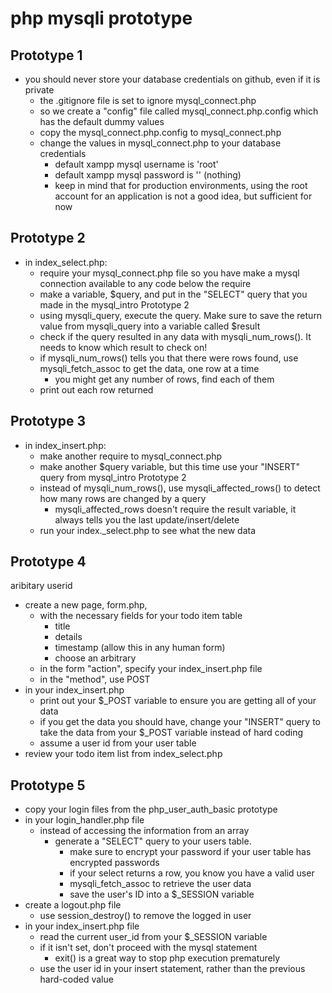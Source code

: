 # php mysqli prototype
## Prototype 1
- you should never store your database credentials on github, even if it is private
	- the .gitignore file is set to ignore mysql_connect.php
	- so we create a "config" file called mysql_connect.php.config which has the default dummy values
	- copy the mysql_connect.php.config to mysql_connect.php
	- change the values in mysql_connect.php to your database credentials
		- default xampp mysql username is 'root'
		- default xampp mysql password is '' (nothing)
		- keep in mind that for production environments, using the root account for an application is not a good idea, but sufficient for now

## Prototype 2
- in index_select.php:
	- require your mysql_connect.php file so you have make a mysql connection available to any code below the require
	- make a variable, $query, and put in the "SELECT" query that you made in the mysql_intro Prototype 2
	- using mysqli_query, execute the query.  Make sure to save the return value from mysqli_query into a variable called $result
	- check if the query resulted in any data with mysqli_num_rows().  It needs to know which result to check on!
	- if mysqli_num_rows() tells you that there were rows found, use mysqli_fetch_assoc to get the data, one row at a time
		- you might get any number of rows, find each of them
	- print out each row returned

## Prototype 3
- in index_insert.php:
	- make another require to mysql_connect.php
	- make another $query variable, but this time use your "INSERT" query from mysql_intro Prototype 2
	- instead of mysqli_num_rows(), use mysqli_affected_rows() to detect how many rows are changed by a query
		- mysqli_affected_rows doesn't require the result variable, it always tells you the last update/insert/delete
	- run your index._select.php to see what the new data

## Prototype 4
aribitary userid
- create a new page, form.php, 
	- with the necessary fields for your todo item table
		- title
		- details
		- timestamp (allow this in any human form)
		- choose an arbitrary
	- in the form "action", specify your index_insert.php file
	- in the "method", use POST
- in your index_insert.php
	- print out your $_POST variable to ensure you are getting all of your data
	- if you get the data you should have, change your "INSERT" query to take the data from your $_POST variable instead of hard coding
	- assume a user id from your user table
- review your todo item list from index_select.php

## Prototype 5
- copy your login files from the php_user_auth_basic prototype
- in your login_handler.php file
	- instead of accessing the information from an array
		- generate a "SELECT" query to your users table.
			- make sure to encrypt your password if your user table has encrypted passwords
			- if your select returns a row, you know you have a valid user
			- mysqli_fetch_assoc to retrieve the user data
			- save the user's ID into a $_SESSION variable
- create a logout.php file
	- use session_destroy() to remove the logged in user
- in your index_insert.php file
	- read the current user_id from your $_SESSION variable
	- if it isn't set, don't proceed with the mysql statement
		- exit() is a great way to stop php execution prematurely
	- use the user id in your insert statement, rather than the previous hard-coded value


